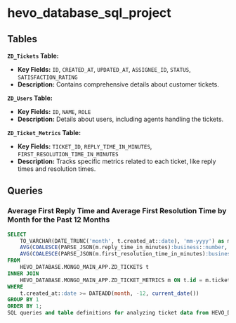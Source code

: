 # hevo_database_sql_project

## Tables

**`ZD_Tickets` Table:**
- **Key Fields:** `ID`, `CREATED_AT`, `UPDATED_AT`, `ASSIGNEE_ID`, `STATUS`, `SATISFACTION_RATING`
- **Description:** Contains comprehensive details about customer tickets.

**`ZD_Users` Table:**
- **Key Fields:** `ID`, `NAME`, `ROLE`
- **Description:** Details about users, including agents handling the tickets.

**`ZD_Ticket_Metrics` Table:**
- **Key Fields:** `TICKET_ID`, `REPLY_TIME_IN_MINUTES`, `FIRST_RESOLUTION_TIME_IN_MINUTES`
- **Description:** Tracks specific metrics related to each ticket, like reply times and resolution times.

## Queries

### Average First Reply Time and Average First Resolution Time by Month for the Past 12 Months
```sql
SELECT
    TO_VARCHAR(DATE_TRUNC('month', t.created_at::date), 'mm-yyyy') as month_year,
    AVG(COALESCE(PARSE_JSON(m.reply_time_in_minutes):business::number, 0)) as avg_reply_time,
    AVG(COALESCE(PARSE_JSON(m.first_resolution_time_in_minutes):business::number, 0)) as avg_first_resolution_time
FROM
    HEVO_DATABASE.MONGO_MAIN_APP.ZD_TICKETS t
INNER JOIN
    HEVO_DATABASE.MONGO_MAIN_APP.ZD_TICKET_METRICS m ON t.id = m.ticket_id
WHERE
    t.created_at::date >= DATEADD(month, -12, current_date())
GROUP BY 1
ORDER BY 1;
SQL queries and table definitions for analyzing ticket data from HEVO_DATABASE
